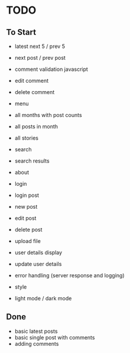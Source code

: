 # TODO

## To Start

- latest next 5 / prev 5
- next post / prev post
- comment validation javascript
- edit comment
- delete comment
- menu
- all months with post counts
- all posts in month
- all stories
- search
- search results
- about
- login
- login post
- new post
- edit post
- delete post
- upload file
- user details display
- update user details

- error handling (server response and logging)
- style
- light mode / dark mode

## Done

- basic latest posts
- basic single post with comments
- adding comments